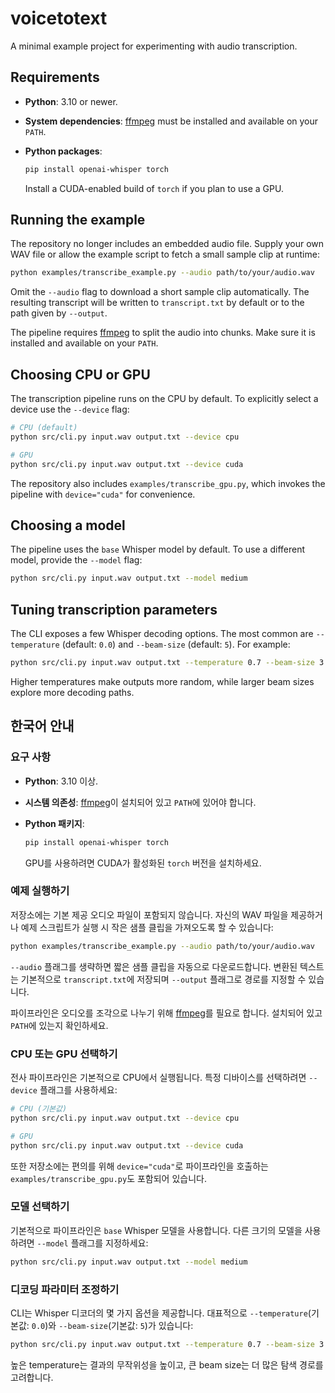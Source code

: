 # voicetotext

A minimal example project for experimenting with audio transcription.

## Requirements

- **Python**: 3.10 or newer.
- **System dependencies**: [ffmpeg](https://ffmpeg.org/) must be installed and
  available on your `PATH`.
- **Python packages**:

  ```bash
  pip install openai-whisper torch
  ```

  Install a CUDA-enabled build of `torch` if you plan to use a GPU.

## Running the example

The repository no longer includes an embedded audio file. Supply your own
WAV file or allow the example script to fetch a small sample clip at
runtime:

```bash
python examples/transcribe_example.py --audio path/to/your/audio.wav
```

Omit the `--audio` flag to download a short sample clip
automatically. The resulting transcript will be written to
`transcript.txt` by default or to the path given by `--output`.

The pipeline requires [ffmpeg](https://ffmpeg.org/) to split the audio
into chunks. Make sure it is installed and available on your `PATH`.

## Choosing CPU or GPU

The transcription pipeline runs on the CPU by default. To explicitly select a
device use the `--device` flag:

```bash
# CPU (default)
python src/cli.py input.wav output.txt --device cpu

# GPU
python src/cli.py input.wav output.txt --device cuda
```

The repository also includes `examples/transcribe_gpu.py`, which invokes the
pipeline with `device="cuda"` for convenience.

## Choosing a model

The pipeline uses the `base` Whisper model by default. To use a different
model, provide the `--model` flag:

```bash
python src/cli.py input.wav output.txt --model medium
```

## Tuning transcription parameters

The CLI exposes a few Whisper decoding options. The most common are
`--temperature` (default: `0.0`) and `--beam-size` (default: `5`). For example:

```bash
python src/cli.py input.wav output.txt --temperature 0.7 --beam-size 3
```

Higher temperatures make outputs more random, while larger beam sizes explore
more decoding paths.

## 한국어 안내

### 요구 사항

- **Python**: 3.10 이상.
- **시스템 의존성**: [ffmpeg](https://ffmpeg.org/)이 설치되어 있고 `PATH`에 있어야 합니다.
- **Python 패키지**:

  ```bash
  pip install openai-whisper torch
  ```

  GPU를 사용하려면 CUDA가 활성화된 `torch` 버전을 설치하세요.

### 예제 실행하기

저장소에는 기본 제공 오디오 파일이 포함되지 않습니다. 자신의 WAV 파일을 제공하거나 예제 스크립트가 실행 시 작은 샘플 클립을 가져오도록 할 수 있습니다:

```bash
python examples/transcribe_example.py --audio path/to/your/audio.wav
```

`--audio` 플래그를 생략하면 짧은 샘플 클립을 자동으로 다운로드합니다. 변환된 텍스트는 기본적으로 `transcript.txt`에 저장되며 `--output` 플래그로 경로를 지정할 수 있습니다.

파이프라인은 오디오를 조각으로 나누기 위해 [ffmpeg](https://ffmpeg.org/)를 필요로 합니다. 설치되어 있고 `PATH`에 있는지 확인하세요.

### CPU 또는 GPU 선택하기

전사 파이프라인은 기본적으로 CPU에서 실행됩니다. 특정 디바이스를 선택하려면 `--device` 플래그를 사용하세요:

```bash
# CPU (기본값)
python src/cli.py input.wav output.txt --device cpu

# GPU
python src/cli.py input.wav output.txt --device cuda
```

또한 저장소에는 편의를 위해 `device="cuda"`로 파이프라인을 호출하는 `examples/transcribe_gpu.py`도 포함되어 있습니다.

### 모델 선택하기

기본적으로 파이프라인은 `base` Whisper 모델을 사용합니다. 다른 크기의
모델을 사용하려면 `--model` 플래그를 지정하세요:

```bash
python src/cli.py input.wav output.txt --model medium
```

### 디코딩 파라미터 조정하기

CLI는 Whisper 디코더의 몇 가지 옵션을 제공합니다. 대표적으로
`--temperature`(기본값: `0.0`)와 `--beam-size`(기본값: `5`)가 있습니다:

```bash
python src/cli.py input.wav output.txt --temperature 0.7 --beam-size 3
```

높은 temperature는 결과의 무작위성을 높이고, 큰 beam size는 더 많은 탐색 경로를 고려합니다.
